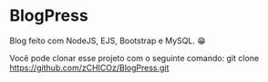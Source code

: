 # BlogPress
Blog feito com NodeJS, EJS, Bootstrap e MySQL. 😁

Você pode clonar esse projeto com o seguinte comando: git clone https://github.com/zCHICOz/BlogPress.git
